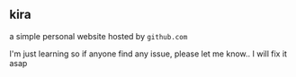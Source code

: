 ## kira
a simple personal website hosted by `github.com`

I'm just learning so if anyone find any issue, please let me know.. I will fix it asap